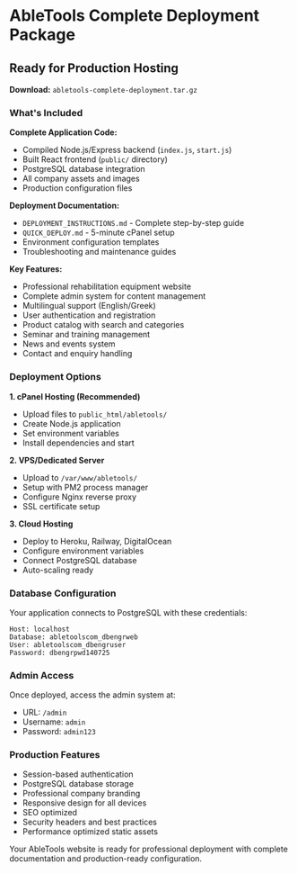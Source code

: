 # AbleTools Complete Deployment Package

## Ready for Production Hosting

**Download:** `abletools-complete-deployment.tar.gz`

### What's Included

**Complete Application Code:**
- Compiled Node.js/Express backend (`index.js`, `start.js`)
- Built React frontend (`public/` directory)
- PostgreSQL database integration
- All company assets and images
- Production configuration files

**Deployment Documentation:**
- `DEPLOYMENT_INSTRUCTIONS.md` - Complete step-by-step guide
- `QUICK_DEPLOY.md` - 5-minute cPanel setup
- Environment configuration templates
- Troubleshooting and maintenance guides

**Key Features:**
- Professional rehabilitation equipment website
- Complete admin system for content management
- Multilingual support (English/Greek)
- User authentication and registration
- Product catalog with search and categories
- Seminar and training management
- News and events system
- Contact and enquiry handling

### Deployment Options

**1. cPanel Hosting (Recommended)**
- Upload files to `public_html/abletools/`
- Create Node.js application
- Set environment variables
- Install dependencies and start

**2. VPS/Dedicated Server**
- Upload to `/var/www/abletools/`
- Setup with PM2 process manager
- Configure Nginx reverse proxy
- SSL certificate setup

**3. Cloud Hosting**
- Deploy to Heroku, Railway, DigitalOcean
- Configure environment variables
- Connect PostgreSQL database
- Auto-scaling ready

### Database Configuration

Your application connects to PostgreSQL with these credentials:
```
Host: localhost
Database: abletoolscom_dbengrweb
User: abletoolscom_dbengruser
Password: dbengrpwd140725
```

### Admin Access

Once deployed, access the admin system at:
- URL: `/admin`
- Username: `admin`
- Password: `admin123`

### Production Features

- Session-based authentication
- PostgreSQL database storage
- Professional company branding
- Responsive design for all devices
- SEO optimized
- Security headers and best practices
- Performance optimized static assets

Your AbleTools website is ready for professional deployment with complete documentation and production-ready configuration.